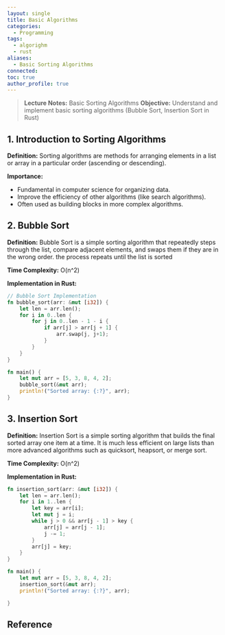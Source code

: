 ```yaml
---
layout: single
title: Basic Algorithms
categories:
  - Programming
tags:
  - algorighm
  - rust
aliases:
  - Basic Sorting Algorithms
connected: 
toc: true
author_profile: true
---
```

>**Lecture Notes:** Basic Sorting Algorithms
>**Objective:** Understand and implement basic sorting algorithms (Bubble Sort, Insertion Sort in Rust)

## 1. Introduction to Sorting Algorithms
**Definition:** Sorting algorithms are methods for arranging elements in a list or array in a particular order (ascending or descending).

**Importance:**
- Fundamental in computer science for organizing data.
- Improve the efficiency of other algorithms (like search algorithms).
- Often used as building blocks in more complex algorithms.

## 2. Bubble Sort
**Definition:** Bubble Sort is a simple sorting algorithm that repeatedly steps through the list, compare adjacent elements, and swaps them if they are in the wrong order. the process repeats until the list is sorted

**Time Complexity:** O(n^2)

**Implementation in Rust:**
```rust
// Bubble Sort Implementation
fn bubble_sort(arr: &mut [i32]) {
	let len = arr.len();
	for i in 0..len {
		for j in 0..len - 1 - i {
			if arr[j] > arr[j + 1] {
				arr.swap(j, j+1);
			}
		}
	}
}

fn main() {
	let mut arr = [5, 3, 8, 4, 2];
	bubble_sort(&mut arr);
	println!("Sorted array: {:?}", arr);
}
```

## 3. Insertion Sort
**Definition:** Insertion Sort is a simple sorting algorithm that builds the final sorted array one item at a time. It is much less efficient on large  lists than more advanced algorithms such as quicksort, heapsort, or merge sort.

**Time Complexity:** O(n^2)

**Implementation in Rust:**
```rust
fn insertion_sort(arr: &mut [i32]) {
	let len = arr.len();
	for i in 1..len {
		let key = arr[i];
		let mut j = i;
		while j > 0 && arr[j - 1] > key {
			arr[j] = arr[j - 1];
			j -= 1;
		}
		arr[j] = key;
	}
}

fn main() {
	let mut arr = [5, 3, 8, 4, 2];
	insertion_sort(&mut arr);
	println!("Sorted array: {:?}", arr);

}
```






## Reference

